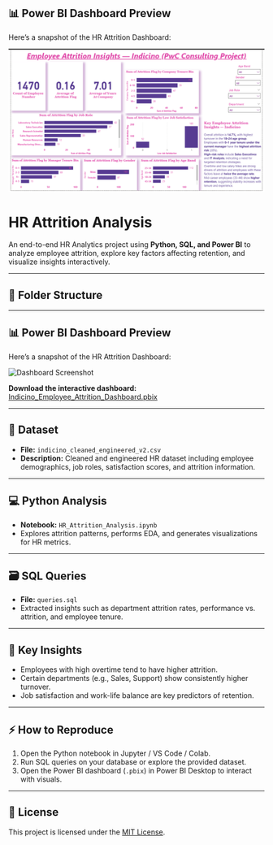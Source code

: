 ## 📊 Power BI Dashboard Preview
Here’s a snapshot of the HR Attrition Dashboard:

![Dashboard Screenshot](dashboard_screenshot.png)


# HR Attrition Analysis

An end-to-end HR Analytics project using **Python, SQL, and Power BI** to analyze employee attrition, explore key factors affecting retention, and visualize insights interactively.

---

## 📂 Folder Structure


---

## 📊 Power BI Dashboard Preview

Here’s a snapshot of the HR Attrition Dashboard:

![Dashboard Screenshot](PowerBI/dashboard_screenshot.png)

**Download the interactive dashboard:** [Indicino_Employee_Attrition_Dashboard.pbix](PowerBI/Indicino_Employee_Attrition_Dashboard.pbix)

---

## 📝 Dataset

- **File:** `indicino_cleaned_engineered_v2.csv`  
- **Description:** Cleaned and engineered HR dataset including employee demographics, job roles, satisfaction scores, and attrition information.

---

## 💻 Python Analysis

- **Notebook:** `HR_Attrition_Analysis.ipynb`  
- Explores attrition patterns, performs EDA, and generates visualizations for HR metrics.

---

## 🗃 SQL Queries

- **File:** `queries.sql`  
- Extracted insights such as department attrition rates, performance vs. attrition, and employee tenure.

---

## 🔑 Key Insights

- Employees with high overtime tend to have higher attrition.  
- Certain departments (e.g., Sales, Support) show consistently higher turnover.  
- Job satisfaction and work-life balance are key predictors of retention.

---

## ⚡ How to Reproduce

1. Open the Python notebook in Jupyter / VS Code / Colab.  
2. Run SQL queries on your database or explore the provided dataset.  
3. Open the Power BI dashboard (`.pbix`) in Power BI Desktop to interact with visuals.

---

## 📜 License

This project is licensed under the [MIT License](LICENSE).

